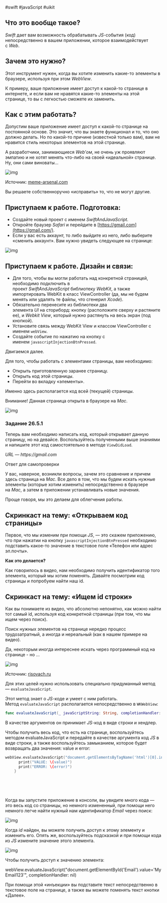#swift #javaScript #uikit 

## **Что это вообще такое?**

_Swift_ дает вам возможность обрабатывать _JS_-события (код) непосредственно в вашем приложении, которое взаимодействует с _Web_.

## **Зачем это нужно?**

Этот инструмент нужен, когда вы хотите изменить какие-то элементы в браузере, используя при этом _WebView_.

К примеру, ваше приложение имеет доступ к какой-то странице в интернете, и если вам не нравятся какие-то элементы на этой странице, то вы с легкостью сможете их заменить.

## **Как с этим работать?**

Допустим ваше приложение имеет доступ к какой-то странице на постоянной основе. Это значит, что вы знаете функционал и то, что оно должно делать. Но по какой-то причине (известной только вам), вам не нравится стиль некоторых элементов на этой странице.

А разработчики, занимающиеся _Web’ом_, не очень уж проявляют эмпатию и не хотят менять что-либо на своей «идеальной» странице. Ну, они сами виноваты…

![img](https://lms-cdn.skillfactory.ru/assets/courseware/v1/b12e41d3270a7253674a9a59c8c4eb51/asset-v1:SkillFactory+iOS-2.0+2021+type@asset+block/ios_26_u5_p1.png)

Источник: [meme-arsenal.com](https://www.meme-arsenal.com/memes/c1c8c15f8d3141a797a03fadebbe778a.jpg)

Вы решаете собственноручно «исправить» то, что не могут другие.

## **Приступаем к работе. Подготовка:**

- Создайте новый проект с именем _SwiftAndJavaScript._
- Откройте браузер _Safari_ и перейдите в [https://gmail.com](https://gmail.com/).
- Если у вас есть аккаунт, то либо выйдите из него, либо выберите «сменить аккаунт». Вам нужно увидеть следующее на странице:

![img](https://lms-cdn.skillfactory.ru/assets/courseware/v1/b9eabfbfb088fb2c69fbc3c3fb90d9e8/asset-v1:SkillFactory+iOS-2.0+2021+type@asset+block/ios_26_u5_p2.png)

## **Приступаем к работе. Дизайн и связи:**

- Для того, чтобы вы могли работать над конкретной страницей, необходимо подключить в проект _SwiftAndJavaScript_ библиотеку _WebKit_, а также импортировать WebKit в класс ViewController (да, мы не будем менять или удалять те файлы, что сгенерил _Xcode_).
- Обязательно перенесите из библиотеки два элемента _UI_ на сториборд: кнопку (расположите сверху и растяните ее), и _Webkit View_, который нужно растянуть на весь экран (под кнопкой).
- Установите связь между WebKit View и классом ViewController с именем `webView`.
- Создайте событие по нажатию на кнопку с именем `javascriptInjectionBtnPressed`.

Двигаемся далее.

Для того, чтобы работать с элементами страницы, вам необходимо:

- Открыть приготовленную заранее страницу.
- Открыть код этой страницы.
- Перейти во вкладку «элементы».

Именно здесь располагается код всей (текущей) страницы.

Внимание! Данная страница открыта в браузере на _Mac_.

![img](https://lms-cdn.skillfactory.ru/assets/courseware/v1/63a49f3cae5a067c838475b0570ce7ad/asset-v1:SkillFactory+iOS-2.0+2021+type@asset+block/ios_26_u5_p3.png)

### Задание 26.5.1

Теперь вам необходимо написать код, который открывает данную страницу, но на девайсе. Воспользуйтесь полученными выше знаниями и напишите этот код самостоятельно в методе `ViewDidLoad`.

_URL — https://gmail.com_

Ответ для самопроверки

У вас, наверное, возникли вопросы, зачем это сравнение и причем здесь страница на _Mac_. Все дело в том, что мы будем искать нужные элементы (которые хотим изменить) непосредственно в браузере на _Mac_, а затем в приложении устанавливать новые значения.

Проще говоря, мы это делаем для облегчения работы.

## Скринкаст на тему: «Открываем код страницы‎»

Первое, что мы изменим при помощи _JS_, — это скажем приложению, что при нажатии на кнопку `javascriptInjectionBtnPressed` необходимо подставить какое-то значение в текстовое поле «Телефон или адрес эл.почты».

**Как это делается?**

Как говорилось в видео, нам необходимо получить идентификатор того элемента, который мы хотим поменять. Давайте посмотрим код страницы и попробуем найти наш id.

## Скринкаст на тему: «Ищем id строки‎»

Как вы понимаете из видео, что абсолютно непонятно, как можно найти тот самый id, используя код конкретной страницы (при том, что мы ищем через поиск).

Поиск нужных элементов на странице нередко процесс трудозатратный, а иногда и нереальный (как в нашем примере на видео).

Да, некоторым иногда интереснее искать через программный код на странице - но ...

![img](https://lms-cdn.skillfactory.ru/assets/courseware/v1/a1a33dd54828f6ff2d5ffaaa0f799e58/asset-v1:SkillFactory+iOS-2.0+2021+type@asset+block/ios_26_u5_p4.png)

Источник: [risovach.ru](https://risovach.ru/upload/2014/04/mem/yao-ming_48695198_orig_.jpg)

Для этих целей нужно использовать специально придуманный метод — `evaluateJavaScript`.

Этот метод знает о _JS_-коде и умеет с ним работать. Метод `evaluateJavaScript` располагается непосредственно в `WKWebView`:

```swift
func evaluateJavaScript(_ javaScriptString: String, completionHandler: ((Any?, Error?) -> Void)? = nil)
```


В качестве аргументов он принимает _JS_-код в виде строки и хендлер.

Чтобы получить весь код, что есть на странице, воспользуйтесь методом evaluateJavaScript и передайте в качестве аргумента код _JS_ в виде строки, а также воспользуйтесь замыканием, которое будет возвращать два значения: value и error:
```swift
webView.evaluateJavaScript("document.getElementsByTagName('html')[0].innerHTML") { value, error in
      print("VALUE: \(value)")
      print("ERROR: \(error)")
    }
```
 

 

Когда вы запустите приложение в консоли, вы увидите много кода — это весь код со страницы, но немного измененный, при помощи него немного легче найти нужный нам идентификатор _Email_ через поиск:

![img](https://lms-cdn.skillfactory.ru/assets/courseware/v1/124237ceeca5863330708f15245159f7/asset-v1:SkillFactory+iOS-2.0+2021+type@asset+block/ios_26_u5_p5.png)

Когда _id_ найден, вы можете получить доступ к этому элементу и изменить его. Опять же, воспользуйтесь подсказкой и при помощи кода из _JS_ измените значение этого элемента.

![img](https://lms-cdn.skillfactory.ru/assets/courseware/v1/63a9c82f768843aa53306f73df495418/asset-v1:SkillFactory+iOS-2.0+2021+type@asset+block/ios_26_u5_p6.png)

Чтобы получить доступ к значению элемента:

webView.evaluateJavaScript("document.getElementById('Email').value='MyEmail123'", completionHandler: nil)

При помощи этой «инъекции» вы подставите текст непосредственно в текстовое поле на странице, а также вы можете поменять текст кнопки «Далее».